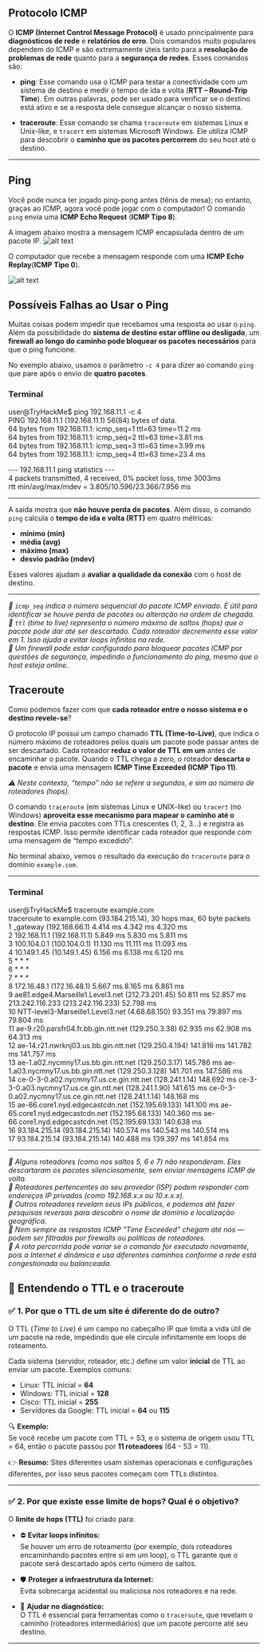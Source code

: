 ## Protocolo ICMP

O **ICMP (Internet Control Message Protocol)** é usado principalmente para **diagnósticos de rede** e **relatórios de erro**. Dois comandos muito populares dependem do ICMP e são extremamente úteis tanto para a **resolução de problemas de rede** quanto para a **segurança de redes**. Esses comandos são:

- **ping**: Esse comando usa o ICMP para testar a conectividade com um sistema de destino e medir o tempo de ida e volta (**RTT – Round-Trip Time**). Em outras palavras, pode ser usado para verificar se o destino está ativo e se a resposta dele consegue alcançar o nosso sistema.

- **traceroute**: Esse comando se chama `traceroute` em sistemas Linux e Unix-like, e `tracert` em sistemas Microsoft Windows. Ele utiliza ICMP para descobrir o **caminho que os pacotes percorrem** do seu host até o destino.

---

## Ping

Você pode nunca ter jogado ping-pong antes (tênis de mesa); no entanto, graças ao ICMP, agora você pode jogar com o computador! O comando `ping` envia uma **ICMP Echo Request** (**ICMP Tipo 8**).

A imagem abaixo mostra a mensagem ICMP encapsulada dentro de um pacote IP.
![alt text](image-1.png)

O computador que recebe a mensagem responde com uma **ICMP Echo Replay**(**ICMP Tipo 0**).

![alt text](image-2.png)

## Possíveis Falhas ao Usar o Ping

Muitas coisas podem impedir que recebamos uma resposta ao usar o `ping`. Além da possibilidade do **sistema de destino estar offline ou desligado**, um **firewall ao longo do caminho pode bloquear os pacotes necessários** para que o ping funcione.

No exemplo abaixo, usamos o parâmetro `-c 4` para dizer ao comando `ping` que pare após o envio de **quatro pacotes**.

### Terminal

user@TryHackMe$ ping 192.168.11.1 -c 4  <br>
PING 192.168.11.1 (192.168.11.1) 56(84) bytes of data.  <br>
64 bytes from 192.168.11.1: icmp_seq=1 ttl=63 time=11.2 ms  <br>
64 bytes from 192.168.11.1: icmp_seq=2 ttl=63 time=3.81 ms  <br>
64 bytes from 192.168.11.1: icmp_seq=3 ttl=63 time=3.99 ms  <br>
64 bytes from 192.168.11.1: icmp_seq=4 ttl=63 time=23.4 ms  <br>

--- 192.168.11.1 ping statistics ---  <br>
4 packets transmitted, 4 received, 0% packet loss, time 3003ms  <br>
rtt min/avg/max/mdev = 3.805/10.596/23.366/7.956 ms  <br>

---

A saída mostra que **não houve perda de pacotes**. Além disso, o comando `ping` calcula o **tempo de ida e volta (RTT)** em quatro métricas:

- **mínimo (min)**
- **média (avg)**
- **máximo (max)**
- **desvio padrão (mdev)**

Esses valores ajudam a **avaliar a qualidade da conexão** com o host de destino.

---

*🔹 `icmp_seq` indica o número sequencial do pacote ICMP enviado. É útil para identificar se houve perda de pacotes ou alteração na ordem de chegada.*  
*🔹 `ttl` (time to live) representa o número máximo de saltos (hops) que o pacote pode dar até ser descartado. Cada roteador decrementa esse valor em 1. Isso ajuda a evitar loops infinitos na rede.*  
*🔹 Um firewall pode estar configurado para bloquear pacotes ICMP por questões de segurança, impedindo o funcionamento do ping, mesmo que o host esteja online.*  

## Traceroute

Como podemos fazer com que **cada roteador entre o nosso sistema e o destino revele-se**?

O protocolo IP possui um campo chamado **TTL (Time-to-Live)**, que indica o número máximo de roteadores pelos quais um pacote pode passar antes de ser descartado. Cada roteador **reduz o valor de TTL em um** antes de encaminhar o pacote. Quando o TTL chega a zero, o roteador **descarta o pacote** e envia uma mensagem **ICMP Time Exceeded (ICMP Tipo 11)**.

*⚠️ Neste contexto, “tempo” não se refere a segundos, e sim ao número de roteadores (hops).*

O comando `traceroute` (em sistemas Linux e UNIX-like) ou `tracert` (no Windows) **aproveita esse mecanismo para mapear o caminho até o destino**. Ele envia pacotes com TTLs crescentes (1, 2, 3…) e registra as respostas ICMP. Isso permite identificar cada roteador que responde com uma mensagem de “tempo excedido”.

No terminal abaixo, vemos o resultado da execução do `traceroute` para o domínio `example.com`.

---

### Terminal

user@TryHackMe$ traceroute example.com  <br>
traceroute to example.com (93.184.215.14), 30 hops max, 60 byte packets  <br>
1  _gateway (192.168.66.1)  4.414 ms  4.342 ms  4.320 ms  <br>
2  192.168.11.1 (192.168.11.1)  5.849 ms  5.830 ms  5.811 ms  <br>
3  100.104.0.1 (100.104.0.1)  11.130 ms  11.111 ms  11.093 ms  <br>
4  10.149.1.45 (10.149.1.45)  6.156 ms  6.138 ms  6.120 ms  <br>
5  * * *  <br>
6  * * *  <br>
7  * * *  <br>
8  172.16.48.1 (172.16.48.1)  5.667 ms  8.165 ms  6.861 ms  <br>
9  ae81.edge4.Marseille1.Level3.net (212.73.201.45)  50.811 ms  52.857 ms 213.242.116.233 (213.242.116.233)  52.798 ms  <br>
10  NTT-level3-Marseille1.Level3.net (4.68.68.150)  93.351 ms  79.897 ms  79.804 ms  <br>
11  ae-9.r20.parsfr04.fr.bb.gin.ntt.net (129.250.3.38)  62.935 ms  62.908 ms  64.313 ms  <br>
12  ae-14.r21.nwrknj03.us.bb.gin.ntt.net (129.250.4.194)  141.816 ms  141.782 ms  141.757 ms  <br>
13  ae-1.a02.nycmny17.us.bb.gin.ntt.net (129.250.3.17)  145.786 ms ae-1.a03.nycmny17.us.bb.gin.ntt.net (129.250.3.128)  141.701 ms  147.586 ms  <br>
14  ce-0-3-0.a02.nycmny17.us.ce.gin.ntt.net (128.241.1.14)  148.692 ms ce-3-3-0.a03.nycmny17.us.ce.gin.ntt.net (128.241.1.90)  141.615 ms ce-0-3-0.a02.nycmny17.us.ce.gin.ntt.net (128.241.1.14)  148.168 ms  <br>
15  ae-66.core1.nyd.edgecastcdn.net (152.195.69.133)  141.100 ms ae-65.core1.nyd.edgecastcdn.net (152.195.68.133)  140.360 ms ae-66.core1.nyd.edgecastcdn.net (152.195.69.133)  140.638 ms  <br>
16  93.184.215.14 (93.184.215.14)  140.574 ms  140.543 ms  140.514 ms  <br>
17  93.184.215.14 (93.184.215.14)  140.488 ms  139.397 ms  141.854 ms  <br>

---

*🔸 Alguns roteadores (como nos saltos 5, 6 e 7) não responderam. Eles descartaram os pacotes silenciosamente, sem enviar mensagens ICMP de volta.*  
*🔸 Roteadores pertencentes ao seu provedor (ISP) podem responder com endereços IP privados (como 192.168.x.x ou 10.x.x.x).*  
*🔸 Outros roteadores revelam seus IPs públicos, e podemos até fazer pesquisas reversas para descobrir o nome de domínio e localização geográfica.*  
*🔸 Nem sempre as respostas ICMP "Time Exceeded" chegam até nós — podem ser filtradas por firewalls ou políticas de roteadores.*  
*🔸 A rota percorrida pode variar se o comando for executado novamente, pois a Internet é dinâmica e usa diferentes caminhos conforme a rede está congestionada ou balanceada.*

## 📡 Entendendo o TTL e o traceroute

### ✅ 1. Por que o TTL de um site é diferente do de outro?

O TTL (*Time to Live*) é um campo no cabeçalho IP que limita a vida útil de um pacote na rede, impedindo que ele circule infinitamente em loops de roteamento.

Cada sistema (servidor, roteador, etc.) define um valor **inicial** de TTL ao enviar um pacote. Exemplos comuns:

- Linux: TTL inicial = **64**
- Windows: TTL inicial = **128**
- Cisco: TTL inicial = **255**
- Servidores da Google: TTL inicial = **64** ou **115**

🔍 **Exemplo:**  
Se você recebe um pacote com TTL = 53, e o sistema de origem usou TTL = 64, então o pacote passou por **11 roteadores** (64 - 53 = 11).

👉 **Resumo:** Sites diferentes usam sistemas operacionais e configurações diferentes, por isso seus pacotes começam com TTLs distintos.

---

### ✅ 2. Por que existe esse limite de hops? Qual é o objetivo?

O **limite de hops (TTL)** foi criado para:

- ⛔ **Evitar loops infinitos:**  
  Se houver um erro de roteamento (por exemplo, dois roteadores encaminhando pacotes entre si em um loop), o TTL garante que o pacote será descartado após certo número de saltos.
  
- 🛡️ **Proteger a infraestrutura da Internet:**  
  Evita sobrecarga acidental ou maliciosa nos roteadores e na rede.

- 🧭 **Ajudar no diagnóstico:**  
  O TTL é essencial para ferramentas como o `traceroute`, que revelam o caminho (roteadores intermediários) que um pacote percorre até seu destino.

---

